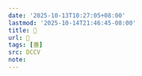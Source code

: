 ```yaml
---
date: '2025-10-13T10:27:05+08:00'
lastmod: '2025-10-14T21:46:45-08:00'
title: 􁡓
url: 􁡓
tags: [蓋]
src: DCCV
note:
---
```

